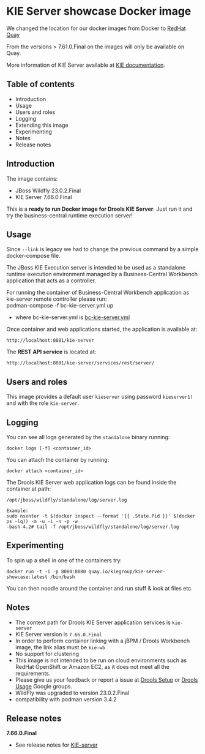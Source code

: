 KIE Server showcase Docker image
=======================================

We changed the location for our docker images from Docker to [RedHat Quay](https://quay.io/repository/kiegroup/kie-server-showcase)

From the versions > 7.61.0.Final on the images will only be available on Quay.

More information of KIE Server available at [KIE documentation](http://docs.jboss.org/drools/release/7.66.0.Final/drools-docs/html_single/#_ch.kie.server).

Table of contents
------------------

* Introduction
* Usage
* Users and roles
* Logging
* Extending this image
* Experimenting
* Notes
* Release notes

Introduction
------------

The image contains: 
              
* JBoss Wildfly 23.0.2.Final
* KIE Server 7.66.0.Final

This is a **ready to run Docker image for Drools KIE Server**. Just run it and try the business-central runtime execution server!                   

Usage
-----
Since `--link` is legacy we had to change the previous command by a simple docker-compose file.

The JBoss KIE Execution server is intended to be used as a standalone runtime execution environment managed by a Business-Central Workbench application that acts as a controller.             

For running the container of Business-Central Workbench application as kie-server remote controller please run:                                 
    podman-compose -f bc-kie-server.yml up
* where bc-kie-server.yml is [bc-kie-server.yml](https://github.com/jboss-dockerfiles/business-central/blob/main/docker-compose-examples/bc-kie-server.yml)

Once container and web applications started, the application is available at:              

    http://localhost:8081/kie-server

The **REST API service** is located at:               

    http://localhost:8081/kie-server/services/rest/server/

Users and roles
----------------

This image provides a default user `kieserver` using password `kieserver1!` and with the role `kie-server`.                      

Logging
-------

You can see all logs generated by the `standalone` binary running:

    docker logs [-f] <container_id>
    
You can attach the container by running:

    docker attach <container_id>

The Drools KIE Server web application logs can be found inside the container at path:

    /opt/jboss/wildfly/standalone/log/server.log

    Example:
    sudo nsenter -t $(docker inspect --format '{{ .State.Pid }}' $(docker ps -lq)) -m -u -i -n -p -w
    -bash-4.2# tail -f /opt/jboss/wildfly/standalone/log/server.log


Experimenting
-------------

To spin up a shell in one of the containers try:

    docker run -t -i -p 8080:8080 quay.io/kiegroup/kie-server-showcase:latest /bin/bash

You can then noodle around the container and run stuff & look at files etc.

Notes
-----

* The context path for Drools KIE Server application services is `kie-server`
* KIE Server version is `7.66.0.Final`
* In order to perform container linking with a jBPM / Drools Workbench image, the link alias must be `kie-wb`       
* No support for clustering                
* This image is not intended to be run on cloud environments such as RedHat OpenShift or Amazon EC2, as it does not meet all the requirements.                      
* Please give us your feedback or report a issue at [Drools Setup](https://groups.google.com/forum/#!forum/drools-setup) or [Drools Usage](https://groups.google.com/forum/#!forum/drools-usage) Google groups.              
* WildFly was upgraded to version 23.0.2.Final
* compatibility with podman version 3.4.2

Release notes
-------------

**7.66.0.Final**

* See release notes for [KIE-server](https://docs.jboss.org/drools/release/7.66.0.Final/drools-docs/html_single/index.html#_ch.kie.server)
